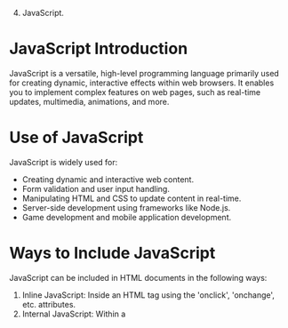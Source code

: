 4. JavaScript.
# **JavaScript Introduction**
JavaScript is a versatile, high-level programming language primarily used for creating dynamic, interactive effects within web browsers. It enables you to implement complex features on web pages, such as real-time updates, multimedia, animations, and more.
# **Use of JavaScript**
JavaScript is widely used for:
- Creating dynamic and interactive web content.
- Form validation and user input handling.
- Manipulating HTML and CSS to update content in real-time.
- Server-side development using frameworks like Node.js.
- Game development and mobile application development.
# **Ways to Include JavaScript**
JavaScript can be included in HTML documents in the following ways:
1. Inline JavaScript: Inside an HTML tag using the 'onclick', 'onchange', etc. attributes.
2. Internal JavaScript: Within a <script> tag inside the HTML file.
3. External JavaScript: Linking an external JavaScript file using the <script src='filename.js'> tag.
# **Syntax of JavaScript**
JavaScript uses a syntax similar to other programming languages such as Java and C.
A basic syntax example:
```javascript
let message = 'Hello, World!';
console.log(message);
```
# **Basic Event of JavaScript**
Events are actions that can be detected by JavaScript, allowing developers to execute code in response.
Some common events:
- `onclick`: When a user clicks on an element.
- `onchange`: When the value of an input changes.
- `onmouseover`: When a user moves the mouse over an element.

Example:
```html
<button onclick="alert('Button clicked!')">Click Me</button>
```
# **Basic Validation with JavaScript**
JavaScript is commonly used for form validation to ensure users provide the correct input before submitting data.
Example:
```html
<form onsubmit="return validateForm()">
    <label for="email">Email:</label>
    <input type="text" id="email" name="email">
    <input type="submit" value="Submit">
</form>
<script>
function validateForm() {
    let x = document.getElementById('email').value;
    if (x === '') {
    alert('Email must be filled out');
    return false;
    }
}
</script>
```
